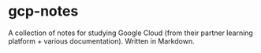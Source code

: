 # gcp-notes

A collection of notes for studying Google Cloud (from their partner learning platform + various documentation). Written in Markdown.






